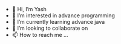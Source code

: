 - 👋 Hi, I’m Yash
- 👀 I’m interested in advance programming
- 🌱 I’m currently learning advance java
- 💞️ I’m looking to collaborate on 
- 📫 How to reach me ...

<!---
yash16022004/yash16022004 is a ✨ special ✨ repository because its `README.md` (this file) appears on your GitHub profile.
You can click the Preview link to take a look at your changes.
--->
